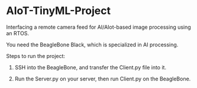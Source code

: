 # AIoT-TinyML-Project
Interfacing a remote camera feed for AI/AIot-based image processing using an RTOS.

You need the BeagleBone Black, which is specialized in AI processing.

Steps to run the project:

1. SSH into the BeagleBone, and transfer the Client.py file into it.

2. Run the Server.py on your server, then run Client.py on the BeagleBone.
